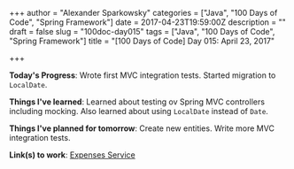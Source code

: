 +++
author = "Alexander Sparkowsky"
categories = ["Java", "100 Days of Code", "Spring Framework"]
date = 2017-04-23T19:59:00Z
description = ""
draft = false
slug = "100doc-day015"
tags = ["Java", "100 Days of Code", "Spring Framework"]
title = "[100 Days of Code] Day 015: April 23, 2017"

+++

**Today's Progress**: Wrote first MVC integration tests. Started migration to `LocalDate`.

**Things I've learned**: Learned about testing ov Spring MVC controllers including mocking. Also learned about using `LocalDate` instead of `Date`.

**Things I've planned for tomorrow**: Create new entities. Write more MVC integration tests.

**Link(s) to work**: [Expenses Service](https://github.com/roamingthings/expenses-service/commit/1b16be4ffb96891da700f45669f96d806b10abe8)

